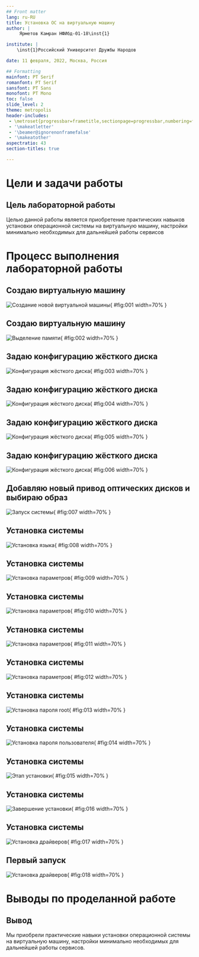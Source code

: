 ```yaml
---
## Front matter
lang: ru-RU
title: Установка ОС на виртуальную машину
author: |
	 Ярметов Камран НФИбд-01-18\inst{1}

institute: |
	\inst{1}Российский Университет Дружбы Народов

date: 11 февраля, 2022, Москва, Россия

## Formatting
mainfont: PT Serif
romanfont: PT Serif
sansfont: PT Sans
monofont: PT Mono
toc: false
slide_level: 2
theme: metropolis
header-includes: 
 - \metroset{progressbar=frametitle,sectionpage=progressbar,numbering=fraction}
 - '\makeatletter'
 - '\beamer@ignorenonframefalse'
 - '\makeatother'
aspectratio: 43
section-titles: true

---
```


# Цели и задачи работы

## Цель лабораторной работы

Целью данной работы является приобретение практических навыков установки операционной системы на виртуальную машину, настройки минимально необходимых для дальнейшей работы сервисов

# Процесс выполнения лабораторной работы

## Создаю виртуальную машину

![Создание новой виртуальной машины](image/01.png){ #fig:001 width=70% }

## Создаю виртуальную машину

![Выделение памяти](image/02.png){ #fig:002 width=70% }

## Задаю конфигурацию жёсткого диска

![Конфигурация жёсткого диска](image/03.png){ #fig:003 width=70% }

## Задаю конфигурацию жёсткого диска

![Конфигурация жёсткого диска](image/04.png){ #fig:004 width=70% }

## Задаю конфигурацию жёсткого диска

![Конфигурация жёсткого диска](image/05.png){ #fig:005 width=70% }

## Задаю конфигурацию жёсткого диска

![Конфигурация жёсткого диска](image/06.png){ #fig:006 width=70% }

## Добавляю новый привод оптических дисков и выбираю образ 

![Запуск системы](image/07.png){ #fig:007 width=70% }

## Установка системы

![Установка языка](image/08.png){ #fig:008 width=70% }

## Установка системы

![Установка параметров](image/09.png){ #fig:009 width=70% }

## Установка системы

![Установка параметров](image/10.png){ #fig:010 width=70% }

## Установка системы

![Установка параметров](image/11.png){ #fig:011 width=70% }

## Установка системы

![Установка параметров](image/12.png){ #fig:012 width=70% }

## Установка системы

![Установка пароля root](image/13.png){ #fig:013 width=70% }

## Установка системы

![Установка пароля пользователя](image/14.png){ #fig:014 width=70% }

## Установка системы

![Этап установки](image/15.png){ #fig:015 width=70% }

## Установка системы

![Завершение установки](image/16.png){ #fig:016 width=70% }

## Установка системы

![Установка драйверов](image/17.png){ #fig:017 width=70% }

## Первый запуск

![Установка драйверов](image/18.png){ #fig:018 width=70% }

# Выводы по проделанной работе

## Вывод

Мы приобрели практические навыки установки операционной системы на виртуальную машину, настройки минимально необходимых для дальнейшей работы сервисов.